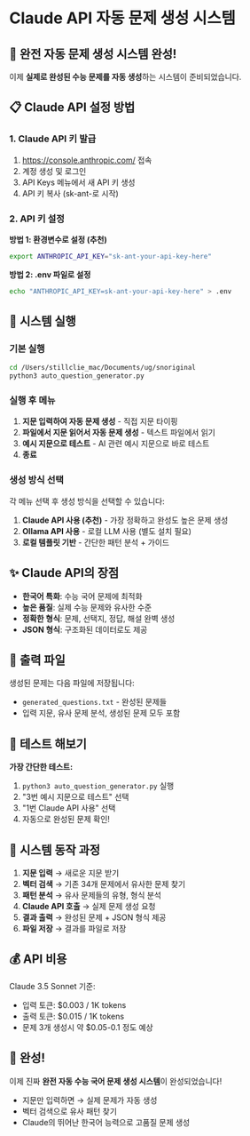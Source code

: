 # Claude API 자동 문제 생성 시스템

## 🚀 완전 자동 문제 생성 시스템 완성!

이제 **실제로 완성된 수능 문제를 자동 생성**하는 시스템이 준비되었습니다.

## 📋 Claude API 설정 방법

### 1. Claude API 키 발급
1. https://console.anthropic.com/ 접속
2. 계정 생성 및 로그인
3. API Keys 메뉴에서 새 API 키 생성
4. API 키 복사 (sk-ant-로 시작)

### 2. API 키 설정
**방법 1: 환경변수로 설정 (추천)**
```bash
export ANTHROPIC_API_KEY="sk-ant-your-api-key-here"
```

**방법 2: .env 파일로 설정**
```bash
echo "ANTHROPIC_API_KEY=sk-ant-your-api-key-here" > .env
```

## 🎯 시스템 실행

### 기본 실행
```bash
cd /Users/stillclie_mac/Documents/ug/snoriginal
python3 auto_question_generator.py
```

### 실행 후 메뉴
1. **지문 입력하여 자동 문제 생성** - 직접 지문 타이핑
2. **파일에서 지문 읽어서 자동 문제 생성** - 텍스트 파일에서 읽기
3. **예시 지문으로 테스트** - AI 관련 예시 지문으로 바로 테스트
4. **종료**

### 생성 방식 선택
각 메뉴 선택 후 생성 방식을 선택할 수 있습니다:
1. **Claude API 사용 (추천)** - 가장 정확하고 완성도 높은 문제 생성
2. **Ollama API 사용** - 로컬 LLM 사용 (별도 설치 필요)
3. **로컬 템플릿 기반** - 간단한 패턴 분석 + 가이드

## ✨ Claude API의 장점

- **한국어 특화**: 수능 국어 문제에 최적화
- **높은 품질**: 실제 수능 문제와 유사한 수준
- **정확한 형식**: 문제, 선택지, 정답, 해설 완벽 생성
- **JSON 형식**: 구조화된 데이터로도 제공

## 📂 출력 파일

생성된 문제는 다음 파일에 저장됩니다:
- `generated_questions.txt` - 완성된 문제들
- 입력 지문, 유사 문제 분석, 생성된 문제 모두 포함

## 🧪 테스트 해보기

**가장 간단한 테스트:**
1. `python3 auto_question_generator.py` 실행
2. "3번 예시 지문으로 테스트" 선택
3. "1번 Claude API 사용" 선택
4. 자동으로 완성된 문제 확인!

## 🔄 시스템 동작 과정

1. **지문 입력** → 새로운 지문 받기
2. **벡터 검색** → 기존 34개 문제에서 유사한 문제 찾기
3. **패턴 분석** → 유사 문제들의 유형, 형식 분석
4. **Claude API 호출** → 실제 문제 생성 요청
5. **결과 출력** → 완성된 문제 + JSON 형식 제공
6. **파일 저장** → 결과를 파일로 저장

## 💰 API 비용

Claude 3.5 Sonnet 기준:
- 입력 토큰: $0.003 / 1K tokens
- 출력 토큰: $0.015 / 1K tokens
- 문제 3개 생성시 약 $0.05-0.1 정도 예상

## 🎉 완성!

이제 진짜 **완전 자동 수능 국어 문제 생성 시스템**이 완성되었습니다!
- 지문만 입력하면 → 실제 문제가 자동 생성
- 벡터 검색으로 유사 패턴 찾기
- Claude의 뛰어난 한국어 능력으로 고품질 문제 생성